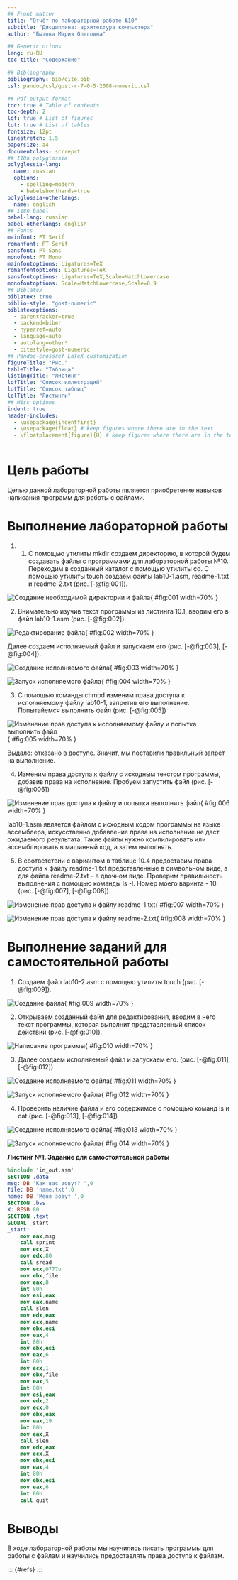 ```yaml
---
## Front matter
title: "Отчёт по лабораторной работе №10"
subtitle: "Дисциплина: архитектура компьютера"
author: "Бызова Мария Олеговна"

## Generic otions
lang: ru-RU
toc-title: "Содержание"

## Bibliography
bibliography: bib/cite.bib
csl: pandoc/csl/gost-r-7-0-5-2008-numeric.csl

## Pdf output format
toc: true # Table of contents
toc-depth: 2
lof: true # List of figures
lot: true # List of tables
fontsize: 12pt
linestretch: 1.5
papersize: a4
documentclass: scrreprt
## I18n polyglossia
polyglossia-lang:
  name: russian
  options:
	- spelling=modern
	- babelshorthands=true
polyglossia-otherlangs:
  name: english
## I18n babel
babel-lang: russian
babel-otherlangs: english
## Fonts
mainfont: PT Serif
romanfont: PT Serif
sansfont: PT Sans
monofont: PT Mono
mainfontoptions: Ligatures=TeX
romanfontoptions: Ligatures=TeX
sansfontoptions: Ligatures=TeX,Scale=MatchLowercase
monofontoptions: Scale=MatchLowercase,Scale=0.9
## Biblatex
biblatex: true
biblio-style: "gost-numeric"
biblatexoptions:
  - parentracker=true
  - backend=biber
  - hyperref=auto
  - language=auto
  - autolang=other*
  - citestyle=gost-numeric
## Pandoc-crossref LaTeX customization
figureTitle: "Рис."
tableTitle: "Таблица"
listingTitle: "Листинг"
lofTitle: "Список иллюстраций"
lotTitle: "Список таблиц"
lolTitle: "Листинги"
## Misc options
indent: true
header-includes:
  - \usepackage{indentfirst}
  - \usepackage{float} # keep figures where there are in the text
  - \floatplacement{figure}{H} # keep figures where there are in the text
---
```


# Цель работы

Целью данной лабораторной работы является приобретение навыков написания программ для работы с файлами.

# Выполнение лабораторной работы

1. 1. С помощью утилиты mkdir создаем директорию, в которой будем создавать файлы с программами для лабораторной работы №10. Переходим в созданный каталог с помощью утилиты cd. С помощью утилиты touch создаем файлы lab10-1.asm, readme-1.txt и readme-2.txt (рис. [-@fig:001]).

![Создание необходимой директории и файла](image/1.png){ #fig:001 width=70% }

2. Внимательно изучив текст программы из листинга 10.1, вводим его в файл lab10-1.asm (рис. [-@fig:002]).

![Редактирование файла](image/2.png){ #fig:002 width=70% }

Далее создаем исполняемый файл и запускаем его (рис. [-@fig:003], [-@fig:004]).

![Создание исполняемого файла](image/3.png){ #fig:003 width=70% }

![Запуск исполняемого файла](image/4.png){ #fig:004 width=70% }

3. С помощью команды chmod изменим права доступа к исполняемому файлу lab10-1, запретив его выполнение. Попытайемся выполнить файл (рис. [-@fig:005])

![Изменение прав доступа к исполняемому файлу и попытка выполнить файл](image/5.png){ #fig:005 width=70% }

Выдало: отказано в доступе. Значит, мы поставили правильный запрет на выполнение. 

4. Изменим права доступа к файлу с исходным текстом программы, добавив права на исполнение. Пробуем запустить файл (рис. [-@fig:006])

![Изменение прав доступа к файлу и попытка выполнить файл](image/6.png){ #fig:006 width=70% }

lab10-1.asm является файлом с исходным кодом программы на языке ассемблера, искусственно добавление права на исполнение не даст ожидаемого результата. Такие файлы нужно компилировать или ассемблировать в машинный код, а затем выполнять.

5. В соответствии с вариантом в таблице 10.4 предоставим права доступа к файлу readme-1.txt представленные в символьном виде, а для файла readme-2.txt – в двочном виде. Проверим правильность выполнения с помощью команды ls -l. Номер моего варинта - 10.  (рис. [-@fig:007], [-@fig:008]).

![Изменение прав доступа к файлу readme-1.txt](image/7.png){ #fig:007 width=70% }

![Изменение прав доступа к файлу readme-2.txt](image/8.png){ #fig:008 width=70% }

# Выполнение заданий для самостоятельной работы

1. Создаем файл lab10-2.asm с помощью утилиты touch (рис. [-@fig:009]).

![Создание файла](image/9.png){ #fig:009 width=70% }

2. Открываем созданный файл для редактирования, вводим в него текст программы, которая выполнит представленный список действий  (рис. [-@fig:010]).

![Написание программы](image/10.png){ #fig:010 width=70% }

3. Далее создаем исполняемый файл и запускаем его. (рис. [-@fig:011], [-@fig:012])

![Создание исполняемого файла](image/11.png){ #fig:011 width=70% }

![Запуск исполняемого файла](image/12.png){ #fig:012 width=70% }

4. Проверить наличие файла и его содержимое с помощью команд ls и cat (рис. [-@fig:013], [-@fig:014])

![Создание исполняемого файла](image/13.png){ #fig:013 width=70% }

![Запуск исполняемого файла](image/14.png){ #fig:014 width=70% }

**Листинг №1. Задание для самостоятельной работы**

```NASM
%include 'in_out.asm' 
SECTION .data 
msg: DB 'Как вас зовут? ',0 
file: DB 'name.txt',0 
name: DB 'Меня зовут ',0 
SECTION .bss 
X: RESB 80 
SECTION .text 
GLOBAL _start 
_start: 
    mov eax,msg 
    call sprint 
    mov ecx,X 
    mov edx,80 
    call sread 
    mov ecx,0777o 
    mov ebx,file 
    mov eax,8 
    int 80h 
    mov esi,eax 
    mov eax,name 
    call slen 
    mov edx,eax 
    mov ecx,name 
    mov ebx,esi 
    mov eax,4 
    int 80h 
    mov ebx,esi 
    mov eax,6 
    int 80h 
    mov ecx,1 
    mov ebx,file 
    mov eax,5 
    int 80h 
    mov esi,eax 
    mov edx,2 
    mov ecx,0 
    mov ebx,eax 
    mov eax,19 
    int 80h 
    mov eax,X 
    call slen 
    mov edx,eax 
    mov ecx,X 
    mov ebx,esi 
    mov eax,4 
    int 80h 
    mov ebx,esi 
    mov eax,6 
    int 80h 
    call quit
```

# Выводы

В ходе лабораторной работы мы научились писать программы для работы с файлам и научились предоставлять права доступа к файлам.

::: {#refs}
:::
